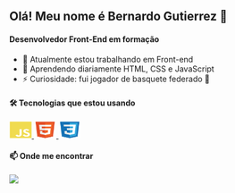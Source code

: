 
## Olá! Meu nome é Bernardo Gutierrez 👋  
#### Desenvolvedor Front-End em formação

- 🔭 Atualmente estou trabalhando em Front-end  
- 🌱 Aprendendo diariamente HTML, CSS e JavaScript  
- ⚡ Curiosidade: fui jogador de basquete federado 🏀  

#### 🛠️ Tecnologias que estou usando

<a href="https://raw.githubusercontent.com/devicons/devicon/master/icons/javascript/javascript-plain.svg" target="_blank">
  <img alt="JavaScript" height="30" width="40" src="https://raw.githubusercontent.com/devicons/devicon/master/icons/javascript/javascript-plain.svg">
</a>
<a href="https://raw.githubusercontent.com/devicons/devicon/master/icons/html5/html5-original.svg" target="_blank">
  <img alt="HTML5" height="30" width="40" src="https://raw.githubusercontent.com/devicons/devicon/master/icons/html5/html5-original.svg">
</a>
<a href="https://raw.githubusercontent.com/devicons/devicon/master/icons/css3/css3-original.svg" target="_blank">
  <img alt="CSS3" height="30" width="40" src="https://raw.githubusercontent.com/devicons/devicon/master/icons/css3/css3-original.svg">
</a>

#### 📫 Onde me encontrar

<a href="https://www.linkedin.com/in/bernardogutierrezm/" target="_blank">
  <img src="https://img.shields.io/badge/-LinkedIn-%230077B5?style=for-the-badge&logo=linkedin&logoColor=white" />
</a>



